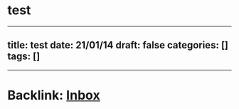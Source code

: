 # test


---
title: test
date: 21/01/14
draft: false
categories: []
tags: []
---



---

# Backlink: [Inbox](/inbox)


